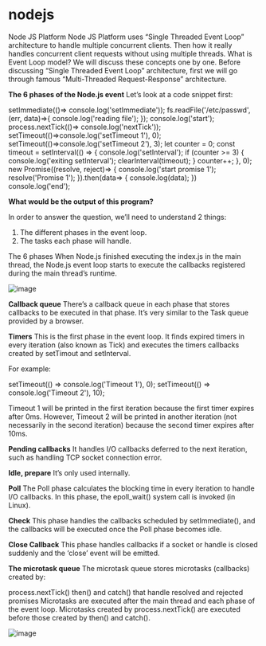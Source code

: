 # nodejs

Node JS Platform
Node JS Platform uses “Single Threaded Event Loop” architecture to handle multiple concurrent clients. 
Then how it really handles concurrent client requests without using multiple threads. What is Event Loop model? We will discuss these concepts one by one. 
Before discussing “Single Threaded Event Loop” architecture, first we will go through famous “Multi-Threaded Request-Response” architecture.


**The 6 phases of the Node.js event**
Let’s look at a code snippet first:


setImmediate(()=> console.log('setImmediate'));
fs.readFile('/etc/passwd',(err, data)=>{
  console.log('reading file');
}); 
console.log('start');
process.nextTick(()=> console.log('nextTick'));
setTimeout(()=>console.log('setTimeout 1'), 0);
setTimeout(()=>console.log('setTimeout 2'), 3);
let counter = 0;
const timeout = setInterval(() => {
    console.log('setInterval');
    if (counter >= 3) {
        console.log('exiting setInterval');
        clearInterval(timeout);
    }
    counter++;
}, 0);
new Promise((resolve, reject)=> {
  console.log('start promise 1');
  resolve('Promise 1');
}).then(data=> {
  console.log(data);
})
console.log('end');


**What would be the output of this program?**

In order to answer the question, we’ll need to understand 2 things:

1. The different phases in the event loop.
2. The tasks each phase will handle.

The 6 phases
When Node.js finished executing the index.js in the main thread, the Node.js event loop starts to execute the callbacks registered during the main thread’s runtime.

![image](https://github.com/shridharssg/nodejs/assets/139750756/9bff4dab-8d5a-43a1-aa30-908803ca2e47)


**Callback queue**
There’s a callback queue in each phase that stores callbacks to be executed in that phase. It’s very similar to the Task queue provided by a browser.

**Timers**
This is the first phase in the event loop. It finds expired timers in every iteration (also known as Tick) and executes the timers callbacks created by setTimout and setInterval.

For example:

setTimeout(() => console.log('Timeout 1'), 0);
setTimeout(() => console.log('Timeout 2'), 10);

Timeout 1 will be printed in the first iteration because the first timer expires after 0ms. 
However, Timeout 2 will be printed in another iteration (not necessarily in the second iteration) because the second timer expires after 10ms.

**Pending callbacks**
It handles I/O callbacks deferred to the next iteration, such as handling TCP socket connection error.

**Idle, prepare**
It’s only used internally.

**Poll**
The Poll phase calculates the blocking time in every iteration to handle I/O callbacks. In this phase, the epoll_wait() system call is invoked (in Linux).

**Check**
This phase handles the callbacks scheduled by setImmediate(), and the callbacks will be executed once the Poll phase becomes idle.

**Close Callback**
This phase handles callbacks if a socket or handle is closed suddenly and the ‘close’ event will be emitted.

**The microtask queue**
The microtask queue stores microtasks (callbacks) created by:

process.nextTick()
then() and catch() that handle resolved and rejected promises
Microtasks are executed after the main thread and each phase of the event loop. Microtasks created by process.nextTick() are executed before those created by then() and catch().

![image](https://github.com/shridharssg/nodejs/assets/139750756/5dfe59cb-406e-4c66-8a3e-44091a5c9cf0)
